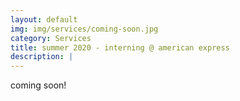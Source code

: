 ```yaml
---
layout: default
img: img/services/coming-soon.jpg
category: Services
title: summer 2020 - interning @ american express
description: |
---
```

coming soon!
